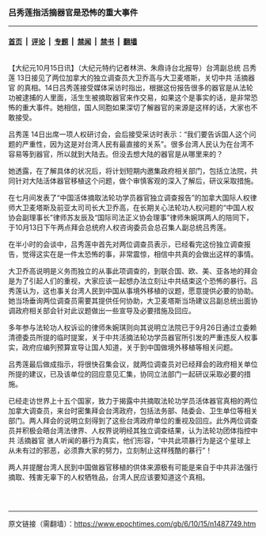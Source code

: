 ### 吕秀莲指活摘器官是恐怖的重大事件

---

#### [首页](../../../..?n1487749) &nbsp;|&nbsp; [评论](../../../../../epoch-comment?n1487749) &nbsp;|&nbsp; [专题](../../../../../epoch-special?n1487749) &nbsp;|&nbsp; [禁闻](../../../../../epoch-news?n1487749) &nbsp;|&nbsp; [禁书](../../../../../books?n1487749) &nbsp;|&nbsp; [翻墙](https://github.com/gfw-breaker/nogfw/blob/master/README.md?n1487749)


<div class="column" id="artbody" itemprop="articleBody">
 <!-- article content begin -->
 <p>
  【大纪元10月15日讯】（大纪元特约记者林洪、朱鼎诗台北报导）台湾副总统
  <ok href="https://www.epochtimes.com/gb/tag/%E5%90%95%E7%A7%80%E8%8E%B2.html">
   吕秀莲
  </ok>
  13日接见了两位加拿大的独立调查员大卫乔高与大卫麦塔斯，关切中共
  <ok href="https://www.epochtimes.com/gb/tag/%E6%B4%BB%E6%91%98%E5%99%A8%E5%AE%98.html">
   活摘器官
  </ok>
  的真相。14日吕秀莲接受媒体采访时指出，根据这份报告很多的器官是从法轮功被逮捕的人里面，活生生被摘取器官来作交易，如果这个是事实的话，是非常恐怖的重大事件。她相信，国人同胞如果深切了解器官的来源是这样的话，大家也不敢接受。
 </p>
 <p>
  <ok href="https://www.epochtimes.com/gb/tag/%E5%90%95%E7%A7%80%E8%8E%B2.html">
   吕秀莲
  </ok>
  14日出席一项人权研讨会，会后接受采访时表示：“我们要告诉国人这个问题的严重性，因为这是对台湾人民有最直接的关系”。很多台湾人民认为在台湾不容易等到器官，所以就到大陆去。但没去想大陆的器官是从哪里来的？
 </p>
 <p>
  她透露，在了解具体的状况后，将计划短期内邀集政府相关部门，包括立法院，共同针对大陆活体器官移植这个问题，做个审慎客观的深入了解后，研议采取措施。
 </p>
 <p>
  在七月间发表了“中国活体摘取法轮功学员器官独立调查报告”的加拿大国际人权律师大卫麦塔斯及前亚太司司长大卫乔高，在长期关心法轮功人权问题的“中国人权协会副理事长”律师苏友辰及“国际司法正义协会理事”律师朱婉琪两人的陪同下，于10月13日下午两点拜会总统府人权咨询委员会总召集人副总统吕秀莲。
 </p>
 <p>
  在半小时的会谈中，吕秀莲中首先对两位调查员表示，已经看完这份独立调查报告，觉得这实在是一件太恐怖的事，非常震惊，相信中共真的会做出这样的事情。
 </p>
 <p>
  大卫乔高说明是义务而独立的从事此项调查的，到联合国、欧、美、亚各地的拜会是为了引起人们的重视，大家应该一起想办法立刻让中共结束这个恐怖的暴行。吕秀莲认为，这也事关台湾人民到中国从事境外移植的议题，愿意提供必要的协助。她当场垂询两位调查员需要其提供任何协助，大卫麦塔斯当场建议吕副总统出面协调政府相关部会针对此议题做出一些宣导及必要措施及回应。
 </p>
 <p>
  多年参与法轮功人权诉讼的律师朱婉琪则向其说明立法院已于9月26日通过立委赖清德委员所提的临时提案，关于中共活摘法轮功学员器官所引发的严重违反人权事实，政府应编列预算宣导让国人知道，关于到中国做境外移植等相关问题。
 </p>
 <p>
  吕秀莲最后做成指示，将很快召集会议，就两位调查员对已经拜会的政府相关单位所提的建议，已及该单位的回应意见汇集，协同立法部门一起研议采取必要的措施。
 </p>
 <p>
  已经走访世界上十五个国家，致力于揭露中共摘取法轮功学员活体器官真相的两位加拿大调查员，来台时密集拜会台湾政府，包括法务部、陆委会、卫生单位等相关部门。两人拜会的说明立刻得到了这些台湾政府单位的重视及回应。此外两位调查员并积极会晤台湾法律界、人权界说明经其独立调查结果，认为法轮功团体指控中共
  <ok href="https://www.epochtimes.com/gb/tag/%E6%B4%BB%E6%91%98%E5%99%A8%E5%AE%98.html">
   活摘器官
  </ok>
  骇人听闻的暴行为真实，他们形容，“中共此项暴行为是这个星球上从未有过的邪恶，必须靠大家的努力，立刻制止这样残酷的暴行”！
 </p>
 <p>
  两人并提醒台湾人民到中国做器官移植的供体来源极有可能是来自于中共非法强行摘取、残害无辜下的人权牺牲品，台湾人民应该要知道这个真相。
 </p>
 <p>
  <font color="#ffffff">
   (http://www.dajiyuan.com)
  </font>
 </p>
 <!-- article content end -->
</div>


---

原文链接（需翻墙）：https://www.epochtimes.com/gb/6/10/15/n1487749.htm